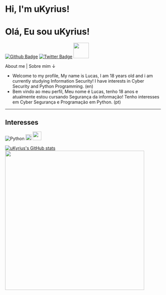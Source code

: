 # Hi, I'm uKyrius! 
# Olá, Eu sou uKyrius!

[![Github Badge](https://img.shields.io/badge/-Github-000?style=flat-square&logo=Github&logoColor=white&link=https://github.com/uKyrius)](https://github.com/uKyrius)
[![Twitter Badge](https://img.shields.io/badge/-Twitter-1ca0f1?style=flat-square&labelColor=1ca0f1&logo=twitter&logoColor=white&link=https://twitter.com/uKyrius)](https://twitter.com/uKyrius)
<img src="https://user-images.githubusercontent.com/88332280/127907173-1910abcf-be05-418c-b2e8-ae3ab11fa7ea.gif" width="50">

About me | Sobre mim
↓
- Welcome to my profile,
My name is Lucas, I am 18 years old and i am currently studying Information Security!
I have interests in Cyber Security and Python Programming. (en)
- Bem vindo ao meu perfil,
Meu nome é Lucas, tenho 18 anos e atualmente estou cursando Segurança da informação!
Tenho interesses em Cyber Segurança e Programação em Python. (pt)
- - - -
## Interesses
![Python](https://img.shields.io/badge/Python-FFD43B?style=for-the-badge&logo=python&logoColor=darkgreen)
<img src="https://giffiles.alphacoders.com/119/119813.gif" width="19">
<img src="https://image.flaticon.com/icons/png/128/2001/2001770.png" width="28">

[![uKyrius's GitHub stats](https://github-readme-stats.vercel.app/api?username=uKyrius)](https://github.com/anuraghazra/github-readme-stats) <img src="https://giffiles.alphacoders.com/120/120085.gif" width="450">



